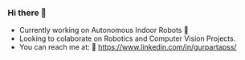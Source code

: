 ### Hi there 👋

- Currently working on Autonomous Indoor Robots 🤖
- Looking to colaborate on Robotics and Computer Vision Projects.
- You can reach me at: 📮 https://www.linkedin.com/in/gurpartapss/

<!---[![Gurpartap's github activity graph](https://github-readme-activity-graph.vercel.app/graph?username=GurpartapSS&theme=github-compact)](https://github.com/GurpartapSS/github-readme-activity-graph)-->



